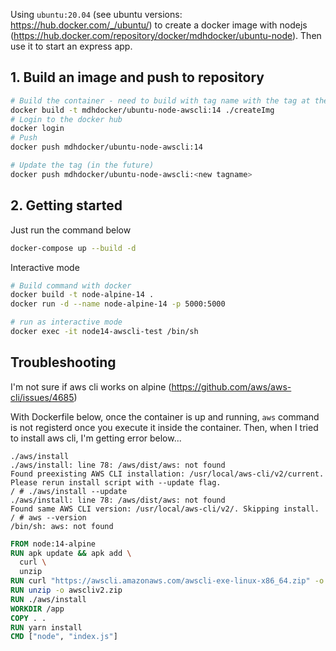 
Using `ubuntu:20.04` (see ubuntu versions: https://hub.docker.com/_/ubuntu/) to create a docker image with nodejs (https://hub.docker.com/repository/docker/mdhdocker/ubuntu-node). Then use it to start an express app.

## 1. Build an image and push to repository

```bash
# Build the container - need to build with tag name with the tag at the end
docker build -t mdhdocker/ubuntu-node-awscli:14 ./createImg
# Login to the docker hub
docker login
# Push
docker push mdhdocker/ubuntu-node-awscli:14

# Update the tag (in the future)
docker push mdhdocker/ubuntu-node-awscli:<new tagname>
```
## 2. Getting started

Just run the command below

```bash
docker-compose up --build -d
```

Interactive mode

```bash
# Build command with docker
docker build -t node-alpine-14 .
docker run -d --name node-alpine-14 -p 5000:5000

# run as interactive mode
docker exec -it node14-awscli-test /bin/sh
```

## Troubleshooting

I'm not sure if aws cli works on alpine (https://github.com/aws/aws-cli/issues/4685)

With Dockerfile below, once the container is up and running, `aws` command is not registerd once you execute it inside the container. Then, when I tried to install aws cli, I'm getting error below...

```text
./aws/install
./aws/install: line 78: /aws/dist/aws: not found
Found preexisting AWS CLI installation: /usr/local/aws-cli/v2/current. Please rerun install script with --update flag.
/ # ./aws/install --update
./aws/install: line 78: /aws/dist/aws: not found
Found same AWS CLI version: /usr/local/aws-cli/v2/. Skipping install.
/ # aws --version
/bin/sh: aws: not found
```

```Dockerfile
FROM node:14-alpine
RUN apk update && apk add \
  curl \
  unzip
RUN curl "https://awscli.amazonaws.com/awscli-exe-linux-x86_64.zip" -o "awscliv2.zip"
RUN unzip -o awscliv2.zip
RUN ./aws/install
WORKDIR /app
COPY . .
RUN yarn install
CMD ["node", "index.js"]
```
